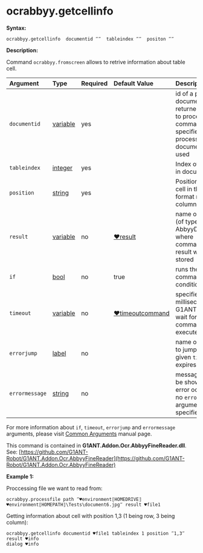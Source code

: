 # ocrabbyy.getcellinfo

**Syntax:**

```text
ocrabbyy.getcellinfo  documentid ‴‴  tableindex ‴‴  positon ‴‴
```

**Description:**

Command `ocrabbyy.fromscreen` allows to retrive information about table cell.

| Argument | Type | Required | Default Value | Description |
| :--- | :--- | :--- | :--- | :--- |
| `documentid` | [variable](https://github.com/G1ANT-Robot/G1ANT.Manual/blob/master/G1ANT-Language/Special-Characters/variable.md) | yes |  | id of a processed document returned by a call to processfile command. If not specified last processed document is used |
| `tableindex` | [integer](https://github.com/G1ANT-Robot/G1ANT.Manual/blob/master/G1ANT-Language/Structures/integer.md) | yes |  | Index of a table in document |
| `position` | [string](https://github.com/G1ANT-Robot/G1ANT.Manual/blob/master/G1ANT-Language/Structures/string.md) | yes |  | Position of the cell in the table in format row, column |
| `result` | [variable](https://github.com/G1ANT-Robot/G1ANT.Manual/blob/master/G1ANT-Language/Special-Characters/variable.md) | no | [♥result](https://github.com/G1ANT-Robot/G1ANT.Manual/blob/master/G1ANT-Language/Common-Arguments.md) | name of variable \(of type AbbyyDocument\) where command’s result will be stored |
| `if` | [bool](https://github.com/G1ANT-Robot/G1ANT.Manual/blob/master/G1ANT-Language/Structures/bool.md) | no | true | runs the command only if condition is true |
| `timeout` | [variable](https://github.com/G1ANT-Robot/G1ANT.Manual/blob/master/G1ANT-Language/Special-Characters/variable.md) | no | [♥timeoutcommand](https://github.com/G1ANT-Robot/G1ANT.Manual/blob/master/G1ANT-Language/Variables/Special-Variables.md) | specifies time in milliseconds for G1ANT.Robot to wait for the command to be executed |
| `errorjump` | [label](https://github.com/G1ANT-Robot/G1ANT.Manual/blob/master/G1ANT-Language/Structures/label.md) | no |  | name of the label to jump to if given `timeout` expires |
| `errormessage` | [string](https://github.com/G1ANT-Robot/G1ANT.Manual/blob/master/G1ANT-Language/Structures/string.md) | no |  | message that will be shown in case error occurs and no `errorjump` argument is specified |

For more information about `if`, `timeout`, `errorjump` and `errormessage` arguments, please visit [Common Arguments](https://github.com/G1ANT-Robot/G1ANT.Manual/blob/master/G1ANT-Language/Common-Arguments.md) manual page.

This command is contained in **G1ANT.Addon.Ocr.AbbyyFineReader.dll**. See: [https://github.com/G1ANT-Robot/G1ANT.Addon.Ocr.AbbyyFineReader](https://github.com/G1ANT-Robot/G1ANT.Addon.Ocr.AbbyyFineReader)

**Example 1:**

Proccessing file we want to read from:

```text
ocrabbyy.processfile path ‴♥environment⟦HOMEDRIVE⟧♥environment⟦HOMEPATH⟧\Tests\document6.jpg‴ result ♥file1
```

Getting information about cell with position 1,3 \(1 being row, 3 being column\):

```text
ocrabbyy.getcellinfo documentid ♥file1 tableindex 1 position ‴1,3‴ result ♥info
dialog ♥info
```

